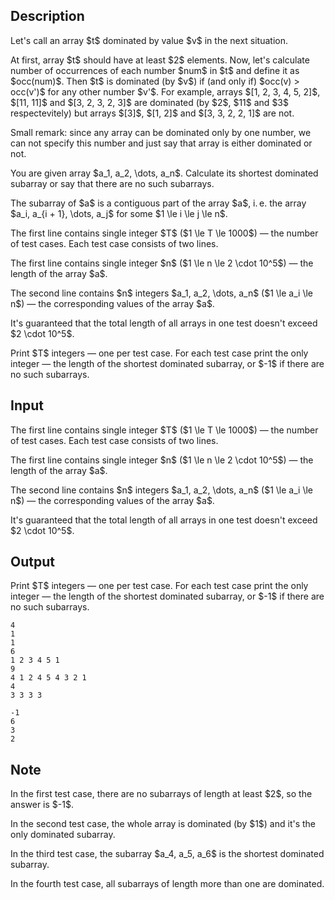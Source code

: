 ## Description

<div><p>Let's call an array $t$ <span class="tex-font-style-it">dominated</span> by value $v$ in the next situation.</p><p>At first, array $t$ should have at least $2$ elements. Now, let's calculate number of occurrences of each number $num$ in $t$ and define it as $occ(num)$. Then $t$ is dominated (by $v$) if (and only if) $occ(v) &gt; occ(v')$ for any other number $v'$. For example, arrays $[1, 2, 3, 4, 5, 2]$, $[11, 11]$ and $[3, 2, 3, 2, 3]$ are dominated (by $2$, $11$ and $3$ respectevitely) but arrays $[3]$, $[1, 2]$ and $[3, 3, 2, 2, 1]$ are not.</p><p>Small remark: since any array can be dominated only by one number, we can not specify this number and just say that array is either dominated or not.</p><p>You are given array $a_1, a_2, \dots, a_n$. Calculate its shortest dominated subarray or say that there are no such subarrays.</p><p>The subarray of $a$ is a contiguous part of the array $a$, i. e. the array $a_i, a_{i + 1}, \dots, a_j$ for some $1 \le i \le j \le n$.</p></div><div class="input-specification"><p>The first line contains single integer $T$ ($1 \le T \le 1000$) — the number of test cases. Each test case consists of two lines.</p><p>The first line contains single integer $n$ ($1 \le n \le 2 \cdot 10^5$) — the length of the array $a$.</p><p>The second line contains $n$ integers $a_1, a_2, \dots, a_n$ ($1 \le a_i \le n$) — the corresponding values of the array $a$.</p><p>It's guaranteed that the total length of all arrays in one test doesn't exceed $2 \cdot 10^5$.</p></div><div class="output-specification"><p>Print $T$ integers — one per test case. For each test case print the only integer — the length of the shortest dominated subarray, or $-1$ if there are no such subarrays.</p></div>

## Input

<p>The first line contains single integer $T$ ($1 \le T \le 1000$) — the number of test cases. Each test case consists of two lines.</p><p>The first line contains single integer $n$ ($1 \le n \le 2 \cdot 10^5$) — the length of the array $a$.</p><p>The second line contains $n$ integers $a_1, a_2, \dots, a_n$ ($1 \le a_i \le n$) — the corresponding values of the array $a$.</p><p>It's guaranteed that the total length of all arrays in one test doesn't exceed $2 \cdot 10^5$.</p>

## Output

<p>Print $T$ integers — one per test case. For each test case print the only integer — the length of the shortest dominated subarray, or $-1$ if there are no such subarrays.</p>





```input1
4
1
1
6
1 2 3 4 5 1
9
4 1 2 4 5 4 3 2 1
4
3 3 3 3
```




```output1
-1
6
3
2
```



## Note

<p>In the first test case, there are no subarrays of length at least $2$, so the answer is $-1$.</p><p>In the second test case, the whole array is dominated (by $1$) and it's the only dominated subarray.</p><p>In the third test case, the subarray $a_4, a_5, a_6$ is the shortest dominated subarray.</p><p>In the fourth test case, all subarrays of length more than one are dominated.</p>
